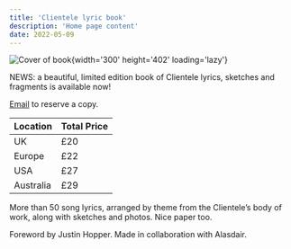 ```yaml
---
title: 'Clientele lyric book'
description: 'Home page content'
date: 2022-05-09
---
```


![Cover of book](/img/clientele-book.webp){width='300' height='402' loading='lazy'}

NEWS: a beautiful, limited edition book of Clientele lyrics, sketches and fragments is available now!

<!--more-->

[Email](mailto:theclientele@yahoo.com) to reserve a copy.

| Location | Total Price |
|---------|--------|
| UK  | £20 |
| Europe | £22 |
| USA  | £27 |
| Australia | £29 |

More than 50 song lyrics, arranged by theme from the Clientele’s body of work, along with sketches and photos. Nice paper too.

Foreword by Justin Hopper. Made in collaboration with Alasdair.
